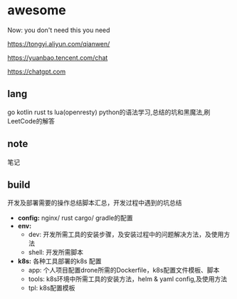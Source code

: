 # awesome

Now: you don't need this
you need

https://tongyi.aliyun.com/qianwen/

https://yuanbao.tencent.com/chat

https://chatgpt.com


## lang
go kotlin rust ts lua(openresty) python的语法学习,总结的坑和黑魔法,刷LeetCode的解答
## note
笔记
## build
开发及部署需要的操作总结脚本汇总，开发过程中遇到的坑总结
- **config:** nginx/ rust cargo/ gradle的配置
- **env:**
    - dev: 开发所需工具的安装步骤，及安装过程中的问题解决方法，及使用方法
    - shell: 开发所需脚本
- **k8s:** 各种工具部署的k8s 配置
    - app: 个人项目配置drone所需的Dockerfile，k8s配置文件模板、脚本
    - tools: k8s环境中所需工具的安装方法，helm & yaml config,及使用方法
    - tpl: k8s配置模板